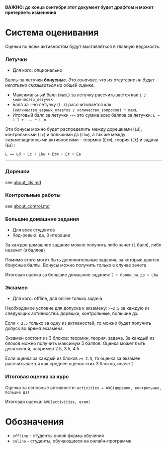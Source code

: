 
**ВАЖНО: до конца сентября этот документ будет драфтом и может претерпеть изменения**


# Система оценивания

Оценки по всем активностям будут выставляться в главную ведомость.

### Летучки

* Для кого: опционально

Баллы за летучки **бонусные**.
*Это означает, что их отсутсвие не будет негативно сказываться на общей оценке.*

- Максимальный балл (`maxL`) за летучку рассчитывается как `1 / количество_летучек`
- Балл за `i`-ю летучку (`L_i`) рассчитывается как `(количество_верных_ответов / количество_вопросов) * maxL`
- Итоговый балл за летучки --- это сумма всех баллов за летучки: `L = L_1 + ... + L_n`

Эти бонусы можно будет распределить между дорешками (`Ld`), контрольными (`Lc`) и большими дз (`Lhw`), а так же между экзаменационными активностями - теормин (`Etm`), теория (`Et`) и задача (`Ea`) :

`L == Ld + Lc + Lhw + Etm + Et + Ea`

---

### Дорешки

see [about_cls.md](/docs/about_activities/about_cls.md)

### Контрольные работы

see [about_control.md](/docs/about_activities/about_contol.md)

### Большие домашние задания

* Для всех студентов
* Код-ревью: да, 3 итерации

За каждое домашнее задание можно получить либо зачет (`1` балл), либо незачет (`0` баллов)

Помимо этого могут быть дополнительные задания, за которые даются бонусные баллы. Бонусы можно получить только в случае зачета.

Итоговая оценка за большие домашние задания: `2 + баллы_за_дз + Lhw`

### Экзамен

* Для кого: offline, для online только задача

Необходимое условие для допуска к экзамену: `>=2.5` за каждую из следующих активностей: дорешки, контрольные, большие дз.

Если `< 2.5` только за одну из активностей, то можно будет получить допуск во время экзамена.

Экзамен состоит из 3 блоков: теормин, теория, задача.  За каждый из блоков можно получить максимум 5 баллов. Оценка может быть десятичной, например 2.5, 3.5, 4.5.

Если оценка за каждый из блоков `>= 2.5`, то оценка за экзамен рассчитывается как среднее оценок этих 3 блоков, иначе `2`.

### Итоговая оценка за курс

Оценка за основные активности: `activities = AVG(дорешки, контрольные, большие дз)`

Итоговая оценка: `AVG(activities, exam)`

# Обозначения

- `offline` - студенты очной формы обучения
- `online` - студенты, обучающиеся на онлайн-программе
